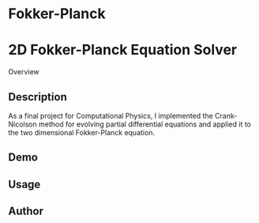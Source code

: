 # Fokker-Planck
2D Fokker-Planck Equation Solver
====

Overview

## Description
As a final project for Computational Physics, I implemented the Crank-Nicolson method for evolving partial differential equations and applied it to the two dimensional Fokker-Planck equation.

## Demo

## Usage

## Author
